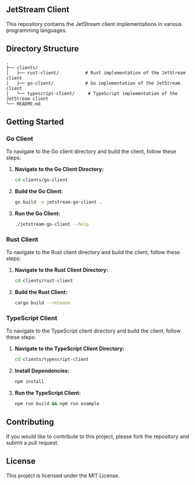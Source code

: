 ## JetStream Client

This repository contains the JetStream client implementations in various programming languages.

## Directory Structure

```
.
├── clients/
│   ├── rust-client/          # Rust implementation of the JetStream client
│   ├── go-client/            # Go implementation of the JetStream client
│   └── typescript-client/     # TypeScript implementation of the JetStream client
└── README.md
```

## Getting Started

### Go Client

To navigate to the Go client directory and build the client, follow these steps:

1. **Navigate to the Go Client Directory:**

   ```bash
   cd clients/go-client
   ```

2. **Build the Go Client:**

   ```bash
   go build -o jetstream-go-client .
   ```

3. **Run the Go Client:**
   ```bash
   ./jetstream-go-client --help
   ```

### Rust Client

To navigate to the Rust client directory and build the client, follow these steps:

1. **Navigate to the Rust Client Directory:**

   ```bash
   cd clients/rust-client
   ```

2. **Build the Rust Client:**

   ```bash
   cargo build --release
   ```

### TypeScript Client

To navigate to the TypeScript client directory and build the client, follow these steps:

1. **Navigate to the TypeScript Client Directory:**

   ```bash
   cd clients/typescript-client
   ```

2. **Install Dependencies:**

   ```bash
   npm install
   ```

3. **Run the TypeScript Client:**
   ```bash
   npm run build && npm run example
   ```

## Contributing

If you would like to contribute to this project, please fork the repository and submit a pull request.

## License

This project is licensed under the MIT License.
